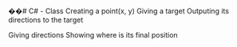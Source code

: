 ��#   C# - C l a s s 
 Creating a point(x, y)
 Giving a target
 Outputing its directions to the target

 Giving directions
 Showing where is its final position
 
